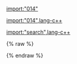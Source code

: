[import:"014"](main.py)

[import:"014",lang-c++](main.cpp)

[import:"search",lang-c++](_vendor/pythonic/include/pythonic/regexs.hpp)

{% raw %}
<div id="disqus_thread"/>
{% endraw %}